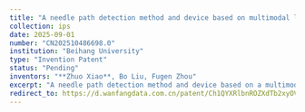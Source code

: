```yaml
---
title: "A needle path detection method and device based on multimodal large language model"
collection: ips
date: 2025-09-01
number: "CN202510486698.0"
institution: "Beihang University"
type: "Invention Patent"
status: "Pending"
inventors: "**Zhuo Xiao**, Bo Liu, Fugen Zhou"
excerpt: "A needle path detection method and device based on a multimodal large language model."
redirect_to: https://d.wanfangdata.com.cn/patent/Ch1QYXRlbnROZXdTb2xyOVMyMDI1MDkxMDA4NTcyOBIpWkxfQ04yMDI1MTA0ODY2OTguMF9DTjEyMDM3NDk1NEFfMjAyNTA3MjUaCGdkbzgxcWp2
---
```

